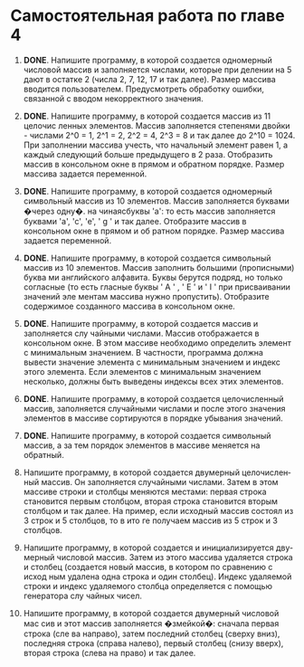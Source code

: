 # Самостоятельная работа по главе 4

1. **DONE**. Напишите программу, в которой создается одномерный числовой мас­сив и заполняется числами, которые при делении на 5 дают в остатке 2 (числа 2, 7, 12, 17 и так далее). Размер массива вводится пользователем. Предусмотреть обработку ошибки, связанной с вводом некорректного значения.

2. **DONE**. Напишите программу, в которой создается массив из 11 целочис­ ленных элементов. Массив заполняется степенями двойки - числами 2^0 = 1, 2^1 = 2, 2^2 = 4, 2^3 = 8 и так далее до 2^10 = 1024. При заполнении массива учесть, что начальный элемент равен 1, а каждый следующий больше предыдущего в 2 раза. Отобразить массив в консольном окне в прямом и обратном порядке. Размер массива задается переменной.

3. **DONE**. Напишите программу, в которой создается одномерный символьный массив из 10 элементов. Массив заполняется буквами �через одну�. на­ чинаясбуквы 'а': то есть массив заполняется буквами 'а', 'с', 'е',
' g ' и так далее. Отобразите массив в консольном окне в прямом и об­ ратном порядке. Размер массива задается переменной.

4. **DONE**. Напишите программу, в которой создается символьный массив из 10 элементов. Массив заполнить большими (прописными) буква­ ми английского алфавита. Буквы берутся подряд, но только согласные (то есть гласные буквы ' А ' , ' Е ' и ' I ' при присваивании значений эле­ ментам массива нужно пропустить). Отобразите содержимое созданного массива в консольном окне.

5. **DONE**. Напишите программу, в которой создается массив и заполняется слу­ чайными числами. Массив отображается в консольном окне. В этом массиве необходимо определить элемент с минимальным значением. В частности, программа должна вывести значение элемента с минималь­ным значением и индекс этого элемента. Если элементов с минималь­ным значением несколько, должны быть выведены индексы всех этих элементов.

6. **DONE**. Напишите программу, в которой создается целочисленный массив, заполняется случайными числами и после этого значения элементов в массиве сортируются в порядке убывания значений.

7. **DONE**. Напишите программу, в которой создается символьный массив, а за­ тем порядок элементов в массиве меняется на обратный.

8. Напишите программу, в которой создается двумерный целочислен­ ный массив. Он заполняется случайными числами. Затем в этом массиве строки и столбцы меняются местами: первая строка становится первым столбцом, вторая строка становится вторым столбцом и так далее. На­ пример, если исходный массив состоял из 3 строк и 5 столбцов, то в ито­ ге получаем массив из 5 строк и 3 столбцов.

9. Напишите программу, в которой создается и инициализируется дву­ мерный числовой массив. Затем из этого массива удаляется строка и столбец (создается новый массив, в котором по сравнению с исход­ ным удалена одна строка и один столбец). Индекс удаляемой строки и индекс удаляемого столбца определяется с помощью генератора слу­ чайных чисел.

10. Напишите программу, в которой создается двумерный числовой мас­ сив и этот массив заполняется �змейкой�: сначала первая строка (сле­ ва направо), затем последний столбец (сверху вниз), последняя строка (справа налево), первый столбец (снизу вверх), вторая строка (слева на­ право) и так далее.